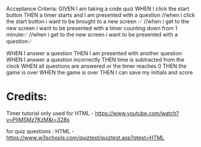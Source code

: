 

Acceptance Criteria:
GIVEN I am taking a code quiz
WHEN I click the start button
THEN a timer starts and I am presented with a question
//when i click the start button i want to be brought to a new screen ✅
//when i get to the new screen i want to be presented with a timer counting down from 1 minute✅
//when i get to the new screen i want to be presented with a question✅

WHEN I answer a question
THEN I am presented with another question
WHEN I answer a question incorrectly
THEN time is subtracted from the clock
WHEN all questions are answered or the timer reaches 0
THEN the game is over
WHEN the game is over
THEN I can save my initials and score






# Credits:
Timer tutorial only used for HTML - https://www.youtube.com/watch?v=PIiMSMz7KzM&t=328s

for quiz questions :
HTML - https://www.w3schools.com/quiztest/quiztest.asp?qtest=HTML
